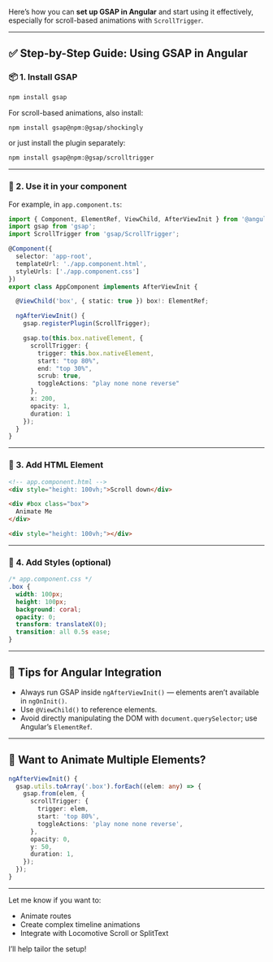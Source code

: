 Here’s how you can **set up GSAP in Angular** and start using it effectively, especially for scroll-based animations with `ScrollTrigger`.

---

## ✅ Step-by-Step Guide: Using GSAP in Angular

### 📦 1. **Install GSAP**

```bash
npm install gsap
```

For scroll-based animations, also install:

```bash
npm install gsap@npm:@gsap/shockingly
```

or just install the plugin separately:

```bash
npm install gsap@npm:@gsap/scrolltrigger
```

---

### 📁 2. **Use it in your component**

For example, in `app.component.ts`:

```ts
import { Component, ElementRef, ViewChild, AfterViewInit } from '@angular/core';
import gsap from 'gsap';
import ScrollTrigger from 'gsap/ScrollTrigger';

@Component({
  selector: 'app-root',
  templateUrl: './app.component.html',
  styleUrls: ['./app.component.css']
})
export class AppComponent implements AfterViewInit {

  @ViewChild('box', { static: true }) box!: ElementRef;

  ngAfterViewInit() {
    gsap.registerPlugin(ScrollTrigger);

    gsap.to(this.box.nativeElement, {
      scrollTrigger: {
        trigger: this.box.nativeElement,
        start: "top 80%",
        end: "top 30%",
        scrub: true,
        toggleActions: "play none none reverse"
      },
      x: 200,
      opacity: 1,
      duration: 1
    });
  }
}
```

---

### 🧱 3. **Add HTML Element**

```html
<!-- app.component.html -->
<div style="height: 100vh;">Scroll down</div>

<div #box class="box">
  Animate Me
</div>

<div style="height: 100vh;"></div>
```

---

### 🎨 4. **Add Styles (optional)**

```css
/* app.component.css */
.box {
  width: 100px;
  height: 100px;
  background: coral;
  opacity: 0;
  transform: translateX(0);
  transition: all 0.5s ease;
}
```

---

## 📌 Tips for Angular Integration

* Always run GSAP inside `ngAfterViewInit()` — elements aren’t available in `ngOnInit()`.
* Use `@ViewChild()` to reference elements.
* Avoid directly manipulating the DOM with `document.querySelector`; use Angular’s `ElementRef`.

---

## 🚀 Want to Animate Multiple Elements?

```ts
ngAfterViewInit() {
  gsap.utils.toArray('.box').forEach((elem: any) => {
    gsap.from(elem, {
      scrollTrigger: {
        trigger: elem,
        start: 'top 80%',
        toggleActions: 'play none none reverse',
      },
      opacity: 0,
      y: 50,
      duration: 1,
    });
  });
}
```

---

Let me know if you want to:

* Animate routes
* Create complex timeline animations
* Integrate with Locomotive Scroll or SplitText

I’ll help tailor the setup!
